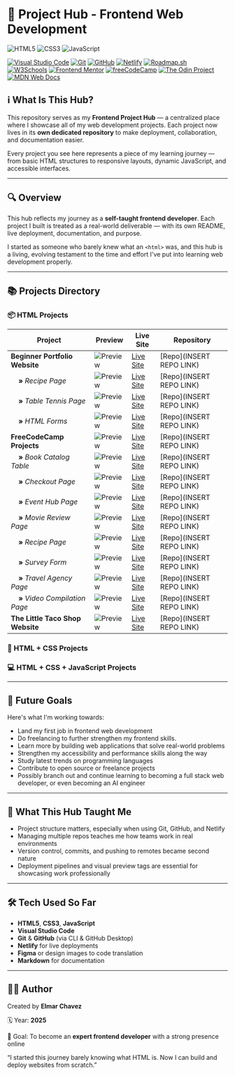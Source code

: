 # 📁 Project Hub - Frontend Web Development

![HTML5](https://img.shields.io/badge/HTML5-E34F26?style=for-the-badge&logo=html5&logoColor=white)
![CSS3](https://img.shields.io/badge/CSS3-1572B6?style=for-the-badge&logo=css3&logoColor=white)
![JavaScript](https://img.shields.io/badge/JavaScript-F7DF1E?style=for-the-badge&logo=javascript&logoColor=black)

[![Visual Studio Code](https://img.shields.io/badge/VS%20Code-007ACC?style=for-the-badge&logo=visual-studio-code&logoColor=white)](https://code.visualstudio.com/)
[![Git](https://img.shields.io/badge/Git-F05032?style=for-the-badge&logo=git&logoColor=white)](https://git-scm.com/)
[![GitHub](https://img.shields.io/badge/GitHub-181717?style=for-the-badge&logo=github&logoColor=white)](https://github.com/)
[![Netlify](https://img.shields.io/badge/Netlify-00C7B7?style=for-the-badge&logo=netlify&logoColor=white)](https://www.netlify.com/)
[![Roadmap.sh](https://img.shields.io/badge/Roadmap.sh-333333?style=for-the-badge&logoColor=white)](https://roadmap.sh)
[![W3Schools](https://img.shields.io/badge/W3Schools-3a9c42?style=for-the-badge&logo=w3schools&logoColor=white)](https://www.w3schools.com/)
[![Frontend Mentor](https://img.shields.io/badge/Frontend%20Mentor-3e54a3?style=for-the-badge&logo=frontendmentor&logoColor=white)](https://www.frontendmentor.io/)
[![freeCodeCamp](https://img.shields.io/badge/freeCodeCamp-27273D?style=for-the-badge&logo=freecodecamp&logoColor=white)](https://www.freecodecamp.org/)
[![The Odin Project](https://img.shields.io/badge/The%20Odin%20Project-1E293B?style=for-the-badge&logo=theodinproject&logoColor=white)](https://www.theodinproject.com/)
[![MDN Web Docs](https://img.shields.io/badge/MDN_Web_Docs-000000?style=for-the-badge&logo=mdnwebdocs&logoColor=white)](https://developer.mozilla.org/)

## ℹ️ What Is This Hub?

This repository serves as my **Frontend Project Hub** — a centralized place where I showcase all of my web development projects. Each project now lives in its **own dedicated repository** to make deployment, collaboration, and documentation easier.

Every project you see here represents a piece of my learning journey — from basic HTML structures to responsive layouts, dynamic JavaScript, and accessible interfaces.

---

## 🔍 Overview

This hub reflects my journey as a **self-taught frontend developer**. Each project I built is treated as a real-world deliverable — with its own README, live deployment, documentation, and purpose.

I started as someone who barely knew what an `<html>` was, and this hub is a living, evolving testament to the time and effort I've put into learning web development properly.

---

## 📚 Projects Directory

### 📦 HTML Projects

| Project                                                | Preview                   | Live Site                                | Repository               |
| ------------------------------------------------------ | ------------------------- | ---------------------------------------- | ------------------------ |
| **Beginner Portfolio Website**                         | ![Preview](LINK_TO_IMAGE) | [Live Site](https://example.netlify.app) | [Repo](INSERT REPO LINK) |
| &nbsp;&nbsp;&nbsp;&nbsp;**»** _Recipe Page_            | ![Preview](LINK_TO_IMAGE) | [Live Site](https://example.netlify.app) | [Repo](INSERT REPO LINK) |
| &nbsp;&nbsp;&nbsp;&nbsp;**»** _Table Tennis Page_      | ![Preview](LINK_TO_IMAGE) | [Live Site](https://example.netlify.app) | [Repo](INSERT REPO LINK) |
| &nbsp;&nbsp;&nbsp;&nbsp;**»** _HTML Forms_             | ![Preview](LINK_TO_IMAGE) | [Live Site](https://example.netlify.app) | [Repo](INSERT REPO LINK) |
| **FreeCodeCamp Projects**                              | ![Preview](LINK_TO_IMAGE) | [Live Site](https://example.netlify.app) | [Repo](INSERT REPO LINK) |
| &nbsp;&nbsp;&nbsp;&nbsp;**»** _Book Catalog Table_     | ![Preview](LINK_TO_IMAGE) | [Live Site](https://example.netlify.app) | [Repo](INSERT REPO LINK) |
| &nbsp;&nbsp;&nbsp;&nbsp;**»** _Checkout Page_          | ![Preview](LINK_TO_IMAGE) | [Live Site](https://example.netlify.app) | [Repo](INSERT REPO LINK) |
| &nbsp;&nbsp;&nbsp;&nbsp;**»** _Event Hub Page_         | ![Preview](LINK_TO_IMAGE) | [Live Site](https://example.netlify.app) | [Repo](INSERT REPO LINK) |
| &nbsp;&nbsp;&nbsp;&nbsp;**»** _Movie Review Page_      | ![Preview](LINK_TO_IMAGE) | [Live Site](https://example.netlify.app) | [Repo](INSERT REPO LINK) |
| &nbsp;&nbsp;&nbsp;&nbsp;**»** _Recipe Page_            | ![Preview](LINK_TO_IMAGE) | [Live Site](https://example.netlify.app) | [Repo](INSERT REPO LINK) |
| &nbsp;&nbsp;&nbsp;&nbsp;**»** _Survey Form_            | ![Preview](LINK_TO_IMAGE) | [Live Site](https://example.netlify.app) | [Repo](INSERT REPO LINK) |
| &nbsp;&nbsp;&nbsp;&nbsp;**»** _Travel Agency Page_     | ![Preview](LINK_TO_IMAGE) | [Live Site](https://example.netlify.app) | [Repo](INSERT REPO LINK) |
| &nbsp;&nbsp;&nbsp;&nbsp;**»** _Video Compilation Page_ | ![Preview](LINK_TO_IMAGE) | [Live Site](https://example.netlify.app) | [Repo](INSERT REPO LINK) |
| **The Little Taco Shop Website**                       | ![Preview](LINK_TO_IMAGE) | [Live Site](https://example.netlify.app) | [Repo](INSERT REPO LINK) |

<!-- PREVIEWS MUST BE THUMBNAILS OF ABOUT 200-300PX WIDE -->
<!-- <td><img src="LINK_TO_IMAGE" width="120"></td> -->

### 🎨 HTML + CSS Projects

### 💻 HTML + CSS + JavaScript Projects

---

## 🎯 Future Goals

Here's what I'm working towards:

- Land my first job in frontend web development
- Do freelancing to further strengthen my frontend skills.
- Learn more by building web applications that solve real-world problems
- Strengthen my accessibility and performance skills along the way
- Study latest trends on programming languages
- Contribute to open source or freelance projects
- Possibly branch out and continue learning to becoming a full stack web developer, or even becoming an AI engineer

---

## 🧠 What This Hub Taught Me

- Project structure matters, especially when using Git, GitHub, and Netlify
- Managing multiple repos teaches me how teams work in real environments
- Version control, commits, and pushing to remotes became second nature
- Deployment pipelines and visual preview tags are essential for showcasing work professionally

---

## 🛠️ Tech Used So Far

- **HTML5**, **CSS3**, **JavaScript**
- **Visual Studio Code**
- **Git** & **GitHub** (via CLI & GitHub Desktop)
- **Netlify** for live deployments
- **Figma** or design images to code translation
- **Markdown** for documentation

---

## 🧑‍💻 Author

Created by **Elmar Chavez**

🗓️ Year: **2025**

🎯 Goal: To become an **expert frontend developer** with a strong presence online

“I started this journey barely knowing what HTML is. Now I can build and deploy websites from scratch.”
